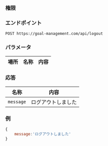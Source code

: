 ### 権限


### エンドポイント
```
POST https://goal-management.com/api/logout
```


### パラメータ
| 場所  | 名称     | 内容 |
|-----|--------|--|




### 応答
| 名称     | 内容 |
|--------|--|
| `message` | ログアウトしました |

### 例
```js
{
    message:'ログアウトしました'
}
```

